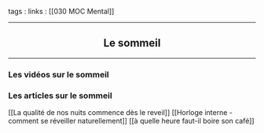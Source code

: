 tags : 
links : [[030 MOC Mental]]

****

<h2 style="text-align: center;"> Le sommeil </h2>

****


### Les vidéos sur le sommeil 


### Les articles sur le sommeil

[[La qualité de nos nuits commence dès le reveil]]
[[Horloge interne - comment se réveiller naturellement]]
[[à quelle heure faut-il boire son café]]